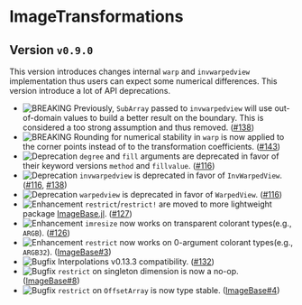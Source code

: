 # ImageTransformations

## Version `v0.9.0`

This version introduces changes internal `warp` and `invwarpedview` implementation thus users can expect some numerical differences. This version introduce a lot of API
deprecations.

- ![BREAKING][badge-breaking] Previously, `SubArray` passed to `invwarpedview` will use out-of-domain values to build a better result on the boundary. This is considered a too strong assumption and thus removed. ([#138][github-138])
- ![BREAKING][badge-breaking] Rounding for numerical stability in `warp` is now applied to the corner points instead of to the transformation coefficients. ([#143][github-143])
- ![Deprecation][badge-deprecation] `degree` and `fill` arguments are deprecated in favor of their keyword versions `method` and `fillvalue`. ([#116][github-116])
- ![Deprecation][badge-deprecation] `invwarpedview` is deprecated in favor of `InvWarpedView`. ([#116][github-116], [#138][github-138])
- ![Deprecation][badge-deprecation] `warpedview` is deprecated in favor of `WarpedView`. ([#116][github-116])
- ![Enhancement][badge-enhancement] `restrict`/`restrict!` are moved to more lightweight package [ImageBase.jl]. ([#127][github-127])
- ![Enhancement][badge-enhancement] `imresize` now works on transparent colorant types(e.g., `ARGB`). ([#126][github-126])
- ![Enhancement][badge-enhancement] `restrict` now works on 0-argument colorant types(e.g., `ARGB32`). ([ImageBase#3][github-base-3])
- ![Bugfix][badge-bugfix] Interpolations v0.13.3 compatibility. ([#132][github-132])
- ![Bugfix][badge-bugfix] `restrict` on singleton dimension is now a no-op. ([ImageBase#8][github-base-8])
- ![Bugfix][badge-bugfix] `restrict` on `OffsetArray` is now type stable. ([ImageBase#4][github-base-4])

[github-143]: https://github.com/JuliaImages/ImageTransformations.jl/pull/143
[github-138]: https://github.com/JuliaImages/ImageTransformations.jl/pull/138
[github-132]: https://github.com/JuliaImages/ImageTransformations.jl/pull/132
[github-127]: https://github.com/JuliaImages/ImageTransformations.jl/pull/127
[github-126]: https://github.com/JuliaImages/ImageTransformations.jl/pull/126
[github-116]: https://github.com/JuliaImages/ImageTransformations.jl/pull/116
[github-base-8]: https://github.com/JuliaImages/ImageBase.jl/pull/8
[github-base-4]: https://github.com/JuliaImages/ImageBase.jl/pull/4
[github-base-3]: https://github.com/JuliaImages/ImageBase.jl/pull/3


[ImageBase.jl]: https://github.com/JuliaImages/ImageBase.jl


[badge-breaking]: https://img.shields.io/badge/BREAKING-red.svg
[badge-deprecation]: https://img.shields.io/badge/deprecation-orange.svg
[badge-feature]: https://img.shields.io/badge/feature-green.svg
[badge-enhancement]: https://img.shields.io/badge/enhancement-blue.svg
[badge-bugfix]: https://img.shields.io/badge/bugfix-purple.svg
[badge-security]: https://img.shields.io/badge/security-black.svg
[badge-experimental]: https://img.shields.io/badge/experimental-lightgrey.svg
[badge-maintenance]: https://img.shields.io/badge/maintenance-gray.svg

<!--
# Badges

![BREAKING][badge-breaking]
![Deprecation][badge-deprecation]
![Feature][badge-feature]
![Enhancement][badge-enhancement]
![Bugfix][badge-bugfix]
![Security][badge-security]
![Experimental][badge-experimental]
![Maintenance][badge-maintenance]
-->

